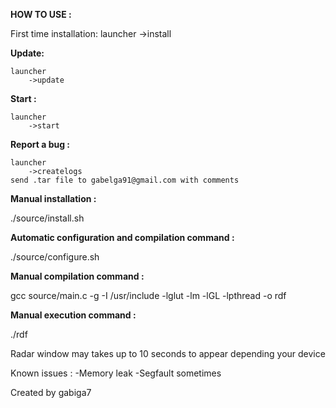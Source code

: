 **HOW TO USE :**

First time installation:
    launcher
        ->install

**Update:**

    launcher
        ->update

**Start :**

    launcher
        ->start

**Report a bug :**

    launcher
        ->createlogs
    send .tar file to gabelga91@gmail.com with comments
    





**Manual installation :**

./source/install.sh

**Automatic configuration and compilation command :**

./source/configure.sh

**Manual compilation command :**

gcc source/main.c -g -I /usr/include -lglut -lm -lGL -lpthread -o rdf


**Manual execution command :**

./rdf


Radar window may takes up to 10 seconds to appear depending your device


Known issues :
-Memory leak
-Segfault sometimes

Created by gabiga7
